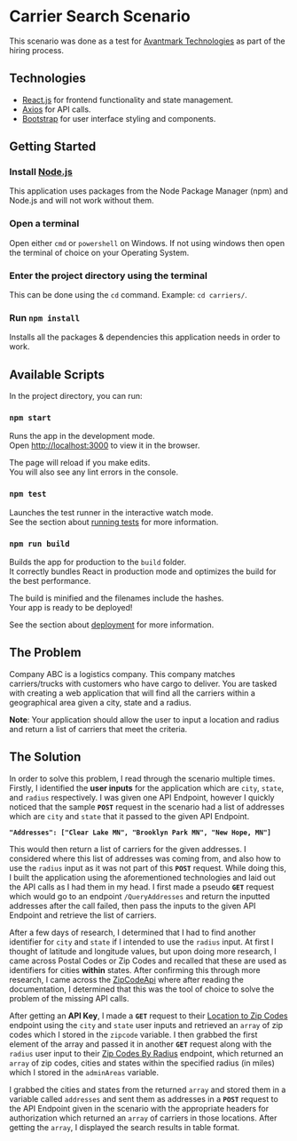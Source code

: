 # Carrier Search Scenario

This scenario was done as a test for [Avantmark Technologies](https://avantmark.com/) as part of the hiring process.

## Technologies

- [React.js](https://reactjs.org/) for frontend functionality and state management.
- [Axios](https://www.npmjs.com/package/axios) for API calls.
- [Bootstrap](https://getbootstrap.com/) for user interface styling and components.

## Getting Started

### Install [Node.js](https://nodejs.org/en/)

This application uses packages from the Node Package Manager (npm) and Node.js and will not work without them.

### Open a terminal

Open either `cmd` or `powershell` on Windows. If not using windows then open the terminal of choice on your Operating System.

### Enter the project directory using the terminal

This can be done using the `cd` command. Example: `cd carriers/`.

### Run `npm install`

Installs all the packages & dependencies this application needs in order to work.

## Available Scripts

In the project directory, you can run:

### `npm start`

Runs the app in the development mode.<br>
Open [http://localhost:3000](http://localhost:3000) to view it in the browser.

The page will reload if you make edits.<br>
You will also see any lint errors in the console.

### `npm test`

Launches the test runner in the interactive watch mode.<br>
See the section about [running tests](https://facebook.github.io/create-react-app/docs/running-tests) for more information.

### `npm run build`

Builds the app for production to the `build` folder.<br>
It correctly bundles React in production mode and optimizes the build for the best performance.

The build is minified and the filenames include the hashes.<br>
Your app is ready to be deployed!

See the section about [deployment](https://facebook.github.io/create-react-app/docs/deployment) for more information.

## The Problem

Company ABC is a logistics company. This company matches carriers/trucks with customers who have
cargo to deliver. You are tasked with creating a web application that will find all the carriers within a
geographical area given a city, state and a radius.

**Note**: Your application should allow the user to input a location and radius and return a list of carriers
that meet the criteria.

## The Solution

In order to solve this problem, I read through the scenario multiple times. Firstly, I identified the **user inputs** for the
application which are `city`, `state`, and `radius` respectively. I was given one API Endpoint, however I quickly noticed
that the sample **`POST`** request in the scenario had a list of addresses which are `city` and `state` that it passed to
the given API Endpoint.

**`"Addresses": ["Clear Lake MN", "Brooklyn Park MN", "New Hope, MN"]`**

This would then return a list of carriers for the given addresses. I considered where this list of addresses was coming from,
and also how to use the `radius` input as it was not part of this **`POST`** request. While doing this, I built the application using the aforementioned technologies and laid out the API calls as I had them in my head. I first made a pseudo **`GET`** request which would go to
an endpoint `/QueryAddresses` and return the inputted addresses after the call failed, then pass the inputs to the given API Endpoint
and retrieve the list of carriers.

After a few days of research, I determined that I had to find another identifier for `city` and `state` if I intended to use the `radius` input. At first I thought of latitude and longitude values, but upon doing more research, I came across Postal Codes or Zip Codes and recalled that these are used as identifiers for cities **within** states. After confirming this through more research, I came across the [ZipCodeApi](https://www.zipcodeapi.com/) where after reading the documentation, I determined that this was the tool of choice to solve the problem of the missing API calls.

After getting an **API Key**, I made a **`GET`** request to their [Location to Zip Codes](https://www.zipcodeapi.com/API#locToZips) endpoint using the `city` and `state` user inputs and retrieved an `array` of zip codes which I stored in the `zipcode` variable. I then grabbed the first element of the array and passed it in another **`GET`** request along with the `radius` user input to their [Zip Codes By Radius](https://www.zipcodeapi.com/API#radius) endpoint, which returned an `array` of zip codes, cities and states within the specified radius (in miles) which I stored in the `adminAreas` variable.

I grabbed the cities and states from the returned `array` and stored them in a variable called `addresses` and sent them as addresses in a **`POST`** request to the API Endpoint given in the scenario with the appropriate headers for authorization which returned an `array` of carriers in those locations. After getting the `array`, I displayed the search results in table format.
